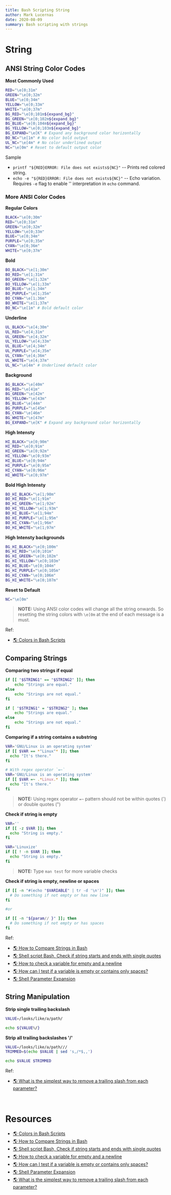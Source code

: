 ```yaml
---
title: Bash Scripting String
author: Mark Lucernas
date: 2020-08-09
summary: Bash scripting with strings
---
```



# String

## ANSI String Color Codes

**Most Commonly Used**

```bash
RED="\e[0;31m"
GREEN="\e[0;32m"
BLUE="\e[0;34m"
YELLOW="\e[0;33m"
WHITE="\e[0;37m"
BG_RED="\e[0;101m${expand_bg}"
BG_GREEN="\e[0;102m${expand_bg}"
BG_BLUE="\e[0;104m${expand_bg}"
BG_YELLOW="\e[0;103m${expand_bg}"
BG_EXPAND="\e[K" # Expand any background color horizontally
BO_NC="\e[1m" # No color bold output
UL_NC="\e[4m" # No color underlined output
NC="\e[0m" # Reset to default output color
```

Sample

  - `printf "${RED}ERROR: File does not exists${NC}"` -- Prints red colored
    string.
  - `echo -e "${RED}ERROR: File does not exists${NC}"` -- Echo variation.
    Requires `-e` flag to enable '\' interpretation in `echo` command.


### More ANSI Color Codes

**Regular Colors**

```bash
BLACK="\e[0;30m"
RED="\e[0;31m"
GREEN="\e[0;32m"
YELLOW="\e[0;33m"
BLUE="\e[0;34m"
PURPLE="\e[0;35m"
CYAN="\e[0;36m"
WHITE="\e[0;37m"
```

**Bold**

```bash
BO_BLACK="\e[1;30m"
BO_RED="\e[1;31m"
BO_GREEN="\e[1;32m"
BO_YELLOW="\e[1;33m"
BO_BLUE="\e[1;34m"
BO_PURPLE="\e[1;35m"
BO_CYAN="\e[1;36m"
BO_WHITE="\e[1;37m"
BO_NC="\e[1m" # Bold default color
```

**Underline**

```bash
UL_BLACK="\e[4;30m"
UL_RED="\e[4;31m"
UL_GREEN="\e[4;32m"
UL_YELLOW="\e[4;33m"
UL_BLUE="\e[4;34m"
UL_PURPLE="\e[4;35m"
UL_CYAN="\e[4;36m"
UL_WHITE="\e[4;37m"
UL_NC="\e[4m" # Underlined default color
```

**Background**

```bash
BG_BLACK="\e[40m"
BG_RED="\e[41m"
BG_GREEN="\e[42m"
BG_YELLOW="\e[43m"
BG_BLUE="\e[44m"
BG_PURPLE="\e[45m"
BG_CYAN="\e[46m"
BG_WHITE="\e[47m"
BG_EXPAND="\e[K" # Expand any background color horizontally
```

**High Intensty**

```bash
HI_BLACK="\e[0;90m"
HI_RED="\e[0;91m"
HI_GREEN="\e[0;92m"
HI_YELLOW="\e[0;93m"
HI_BLUE="\e[0;94m"
HI_PURPLE="\e[0;95m"
HI_CYAN="\e[0;96m"
HI_WHITE="\e[0;97m"
```

**Bold High Intensty**

```bash
BO_HI_BLACK="\e[1;90m"
BO_HI_RED="\e[1;91m"
BO_HI_GREEN="\e[1;92m"
BO_HI_YELLOW="\e[1;93m"
BO_HI_BLUE="\e[1;94m"
BO_HI_PURPLE="\e[1;95m"
BO_HI_CYAN="\e[1;96m"
BO_HI_WHITE="\e[1;97m"
```

**High Intensty backgrounds**

```bash
BG_HI_BLACK="\e[0;100m"
BG_HI_RED="\e[0;101m"
BG_HI_GREEN="\e[0;102m"
BG_HI_YELLOW="\e[0;103m"
BG_HI_BLUE="\e[0;104m"
BG_HI_PURPLE="\e[0;105m"
BG_HI_CYAN="\e[0;106m"
BG_HI_WHITE="\e[0;107m"
```

**Reset to Default**

```bash
NC="\e[0m"
```

> **NOTE:** Using ANSI color codes will change all the string onwards. So
resetting the string colors with `\e[0m` at the end of each message is a must.

Ref:

- [🌎 Colors in Bash Scripts](https://techstop.github.io/bash-script-colors/)


## Comparing Strings

**Comparing two strings if equal**

```bash
if [[ "$STRING1" == "$STRING2" ]]; then
    echo "Strings are equal."
else
    echo "Strings are not equal."
fi

if [ "$STRING1" = "$STRING2" ]; then
    echo "Strings are equal."
else
    echo "Strings are not equal."
fi
```

**Comparing if a string contains a substring**

```bash
VAR='GNU/Linux is an operating system'
if [[ $VAR == *"Linux"* ]]; then
  echo "It's there."
fi

# With regex operator `=~`
VAR='GNU/Linux is an operating system'
if [[ $VAR =~ .*Linux.* ]]; then
  echo "It's there."
fi
```

> **NOTE:** Using regex operator `=~` pattern should not be within quotes (') or
double quotes (")

**Check if string is empty**

```bash
VAR=''
if [[ -z $VAR ]]; then
  echo "String is empty."
fi

VAR='Linuxize'
if [[ ! -n $VAR ]]; then
  echo "String is empty."
fi
```

> **NOTE:** Type `man test` for more variable checks

**Check if string is empty, newline or spaces**

```bash
if [[ -n "#(echo "$VARIABLE" | tr -d '\n')" ]]; then
  # Do something if not empty or has new line
fi

#or

if [[ -n "${param// }" ]]; then
  # Do something if not empty or has spaces
fi
```

Ref:

- [🌎 How to Compare Strings in Bash](https://linuxize.com/post/how-to-compare-strings-in-bash/)
- [🌎 Shell script Bash, Check if string starts and ends with single quotes](https://stackoverflow.com/a/40322497/11850077)
- [🌎 How to check a variable for empty and a newline](https://www.unix.com/shell-programming-and-scripting/129086-how-check-variable-empty-newline.html)
- [🌎 How can I test if a variable is empty or contains only spaces?](https://unix.stackexchange.com/a/146945)
- [🌎 Shell Parameter Expansion](https://www.gnu.org/savannah-checkouts/gnu/bash/manual/bash.html#Shell-Parameter-Expansion)


## String Manipulation

**Strip single trailing backslash**

```bash
VALUE=/looks/like/a/path/

echo ${VALUE%/}
```

**Strip all trailing backslashes '/'**

```bash
VALUE=/looks/like/a/path///
TRIMMED=$(echo $VALUE | sed 's,/*$,,')

echo $VALUE $TRIMMED
```

Ref:

- [🌎 What is the simplest way to remove a trailing slash from each parameter?](https://stackoverflow.com/questions/9018723/what-is-the-simplest-way-to-remove-a-trailing-slash-from-each-parameter)


<br>

# Resources

- [🌎 Colors in Bash Scripts](https://techstop.github.io/bash-script-colors/)
- [🌎 How to Compare Strings in Bash](https://linuxize.com/post/how-to-compare-strings-in-bash/)
- [🌎 Shell script Bash, Check if string starts and ends with single quotes](https://stackoverflow.com/a/40322497/11850077)
- [🌎 How to check a variable for empty and a newline](https://www.unix.com/shell-programming-and-scripting/129086-how-check-variable-empty-newline.html)
- [🌎 How can I test if a variable is empty or contains only spaces?](https://unix.stackexchange.com/a/146945)
- [🌎 Shell Parameter Expansion](https://www.gnu.org/savannah-checkouts/gnu/bash/manual/bash.html#Shell-Parameter-Expansion)
- [🌎 What is the simplest way to remove a trailing slash from each parameter?](https://stackoverflow.com/questions/9018723/what-is-the-simplest-way-to-remove-a-trailing-slash-from-each-parameter)


